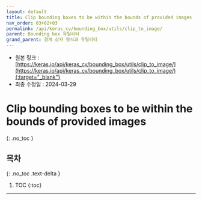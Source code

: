 ```yaml
---
layout: default
title: Clip bounding boxes to be within the bounds of provided images
nav_order: 03+02+03
permalink: /api/keras_cv/bounding_box/utils/clip_to_image/
parent: Bounding box 유틸리티
grand_parent: 경계 상자 형식과 유틸리티
---
```


* 원본 링크 : [https://keras.io/api/keras_cv/bounding_box/utils/clip_to_image/](https://keras.io/api/keras_cv/bounding_box/utils/clip_to_image/){:target="_blank"}
* 최종 수정일 : 2024-03-29

# Clip bounding boxes to be within the bounds of provided images
{: .no_toc }

## 목차
{: .no_toc .text-delta }

1. TOC
{:toc}

---
